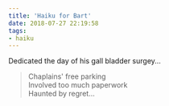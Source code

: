 ```yaml
---
title: 'Haiku for Bart'
date: 2018-07-27 22:19:58
tags:
- haiku
---
```

Dedicated the day of his gall bladder surgey...

> Chaplains' free parking<br>
> Involved too much paperwork<br>
> Haunted by regret...<br>

